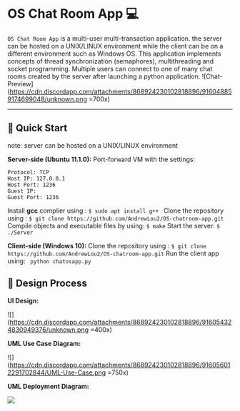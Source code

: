OS Chat Room App 💻
===
```OS Chat Room App``` is a multi-user multi-transaction application. the server can be hosted on a UNIX/LINUX environment while the client can be on a different environment such as Windows OS. This application implements concepts of thread synchronization (semaphores), multithreading and socket programming. Multiple users can connect to one of many chat rooms created by the server after launching a python application.
![Chat-Preview](https://cdn.discordapp.com/attachments/868924230102818896/916048859174699048/unknown.png =700x)

---
 ## 🌴 Quick Start
 note: server can be hosted on a UNIX/LINUX environment
 
 **Server-side (Ubuntu 11.1.0):**
  Port-forward VM with the settings:
  ```
  Protocol: TCP
  Host IP: 127.0.0.1
  Host Port: 1236
  Guest IP: 
  Guest Port: 1236
  ```
  Install **gcc** complier using :
 ```$ sudo apt install g++ ```
 Clone the repository using :
 ```$ git clone https://github.com/AndrewLou2/OS-chatroom-app.git```
 Compile objects and executable files by using:
 ```$ make```
 Start the server:
 ```$ ./Server```

**Client-side (Windows 10):**
Clone the repository using :
 ```$ git clone https://github.com/AndrewLou2/OS-chatroom-app.git```
 Run the client app  using:
 ``` python chatosapp.py```
 
## 📐 Design Process

 **UI Design:**

 ![](https://cdn.discordapp.com/attachments/868924230102818896/916054324830949376/unknown.png =400x)
 
 **UML Use Case Diagram:**

 ![](https://cdn.discordapp.com/attachments/868924230102818896/916056012291702844/UML-Use-Case.png =750x)

 **UML Deployment Diagram:**

 ![](https://cdn.discordapp.com/attachments/868924230102818896/916056012014899200/UML-Deployment.png)
